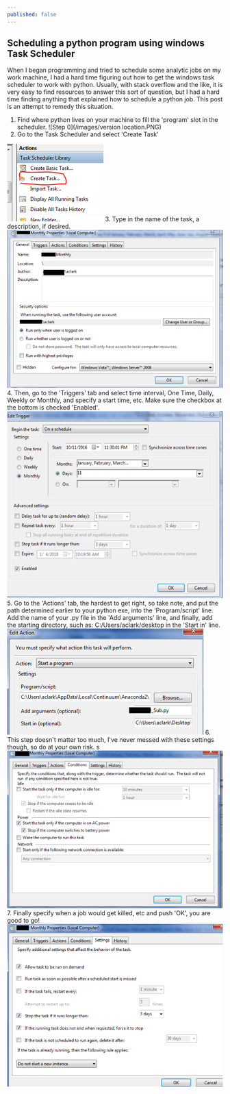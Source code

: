 ```yaml
---
published: false
---
```

## Scheduling a python program using windows Task Scheduler

When I began programming and tried to schedule some analytic jobs on my work machine, I had a hard time figuring out how to get the windows task scheduler to work with python. Usually, with stack overflow and the like, it is very easy to find resources to answer this sort of question, but I had a hard time finding anything that explained how to schedule a python job. This post is an attempt to remedy this situation.

1. Find where python lives on your machine to fill the 'program' slot in the scheduler.
![Step 0](/images/version location.PNG)
2. Go to the Task Scheduler and select 'Create Task'

![Step 1](/images/sch0.PNG)
3. Type in the name of the task, a description, if desired.
![Step 2](/images/sch1.PNG)
4. Then, go to the 'Triggers' tab and select time interval, One Time, Daily, Weekly or Monthly,
and specify a start time, etc. Make sure the checkbox at the bottom is checked 'Enabled'.
![Step 3](/images/sch2.PNG)
5. Go to the 'Actions' tab, the hardest to get right, so take note, and put the path determined earlier
to your python exe, into the 'Program/script' line. Add the name of your .py file in the 'Add arguments'
line, and finally, add the starting directory, such as: C:/Users/aclark/desktop in the 'Start in' line.
![Step 4](/images/sch3.PNG)
6. This step doesn't matter too much, I've never messed with these settings though, so do at your own risk. s
![Step 5](/images/sch35.PNG)
7. Finally specify when a job would get killed, etc and push 'OK', you are good to go!
![Step 6](/images/sch4.PNG)

